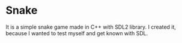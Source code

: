 # Snake
It is a simple snake game made in C++ with SDL2 library. I created it, because I wanted to test myself and get known with SDL.
